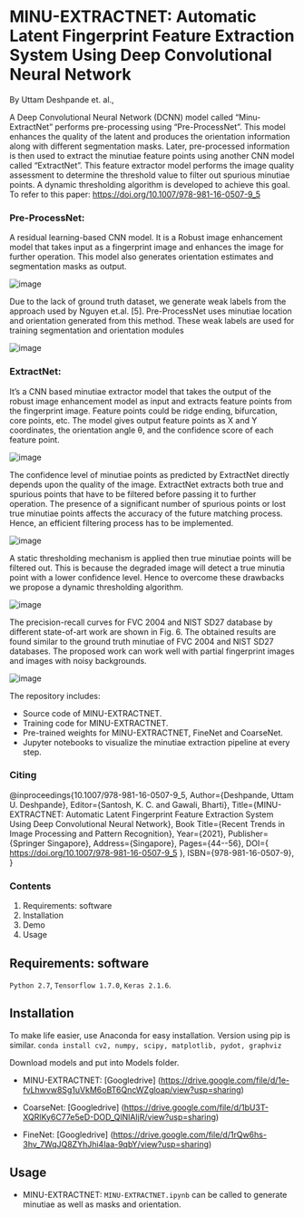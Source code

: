 # MINU-EXTRACTNET: Automatic Latent Fingerprint Feature Extraction System Using Deep Convolutional Neural Network

By Uttam Deshpande et. al.,







A Deep Convolutional Neural Network  (DCNN) model called “Minu-ExtractNet” performs pre-processing using “Pre-ProcessNet”. This model enhances the quality of the latent and produces the orientation information along with different segmentation masks. Later, pre-processed information is then used to extract the minutiae feature points using another CNN model called “ExtractNet”. This feature extractor model performs the image quality assessment to determine the threshold value to filter out spurious minutiae points. A dynamic thresholding algorithm is developed to achieve this goal.
To refer to this paper: https://doi.org/10.1007/978-981-16-0507-9_5

### Pre-ProcessNet: 
A residual learning-based CNN model. It is a Robust image enhancement model that takes input as a fingerprint image and enhances the image for further operation. This model also generates orientation estimates and segmentation masks as output.

![image](https://user-images.githubusercontent.com/107185323/197522777-6b5991b8-8298-4074-9994-980655d3377f.png)

Due to the lack of ground truth dataset, we generate weak labels from the approach used by Nguyen et.al. [5]. Pre-ProcessNet uses minutiae location and orientation generated from this method. These weak labels are used for training segmentation and orientation modules

![image](https://user-images.githubusercontent.com/107185323/197522845-bf57054a-ebc2-4799-955f-1075693f959c.png)

### ExtractNet: 
It’s a CNN based minutiae extractor model that takes the output of the robust image enhancement model as input and extracts feature points from the fingerprint image. Feature points could be ridge ending, bifurcation, core points, etc. The model gives output feature points as X and Y coordinates, the orientation angle θ, and the confidence score of each feature point.

![image](https://user-images.githubusercontent.com/107185323/197522897-1a7ab288-8cb3-4d25-bace-a15df0f09980.png)

The confidence level of minutiae points as predicted by ExtractNet directly depends upon the quality of the image. ExtractNet extracts both true and spurious points that have to be filtered before passing it to further operation. The presence of a significant number of spurious points or lost true minutiae points affects the accuracy of the future matching process. Hence, an efficient filtering process has to be implemented. 

![image](https://user-images.githubusercontent.com/107185323/197522970-d2ac88c0-5261-4e6f-ad6c-53cedf91571f.png)

A static thresholding mechanism is applied then true minutiae points will be filtered out. This is because the degraded image will detect a true minutia point with a lower confidence level. Hence to overcome these drawbacks we propose a dynamic thresholding algorithm.

![image](https://user-images.githubusercontent.com/107185323/197523031-ce380111-a7fe-4345-81fa-a9a181d10f76.png)

The precision-recall curves for FVC 2004 and NIST SD27 database by different state-of-art work are shown in Fig. 6. The obtained results are found similar to the ground truth minutiae of FVC 2004 and NIST SD27 databases. The proposed work can work well with partial fingerprint images and images with noisy backgrounds.

![image](https://user-images.githubusercontent.com/107185323/197523104-714b2ffd-d315-4b57-a524-2fc9121f99bd.png)



The repository includes:

* Source code of MINU-EXTRACTNET.
* Training code for MINU-EXTRACTNET.
* Pre-trained weights for MINU-EXTRACTNET, FineNet and CoarseNet.
* Jupyter notebooks to visualize the minutiae extraction pipeline at every step.

### Citing
@inproceedings{10.1007/978-981-16-0507-9_5, 
Author={Deshpande, Uttam U. Deshpande},
Editor={Santosh, K. C. and Gawali, Bharti},
Title={MINU-EXTRACTNET: Automatic Latent Fingerprint Feature Extraction System Using Deep Convolutional Neural Network},
Book Title={Recent Trends in Image Processing and Pattern Recognition},
Year={2021},
Publisher={Springer Singapore},
Address={Singapore},
Pages={44--56},
DOI={ https://doi.org/10.1007/978-981-16-0507-9_5 },
ISBN={978-981-16-0507-9},
}


### Contents
1. Requirements: software
2. Installation
3. Demo
4. Usage

## Requirements: software
`Python 2.7`, `Tensorflow 1.7.0`, `Keras 2.1.6`.

## Installation
To make life easier, use Anaconda for easy installation. Version using pip is similar.
`conda install cv2, numpy, scipy, matplotlib, pydot, graphviz`

Download models and put into Models folder.

* MINU-EXTRACTNET:  [Googledrive] (https://drive.google.com/file/d/1e-fvLhwvw8Sg1uVkM6oBT6QncWZgloap/view?usp=sharing)

* CoarseNet:  [Googledrive] (https://drive.google.com/file/d/1bU3T-XQRlKy6C77e5eD-DOD_QlNlAIjR/view?usp=sharing)

* FineNet:  [Googledrive] (https://drive.google.com/file/d/1rQw6hs-3hv_7WqJQ8ZYhJhi4laa-9qbY/view?usp=sharing)

## Usage
* MINU-EXTRACTNET: `MINU-EXTRACTNET.ipynb` can be called to generate minutiae as well as masks and orientation.


